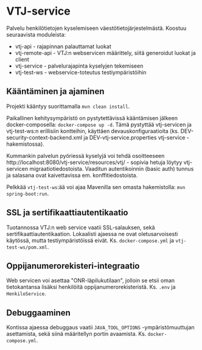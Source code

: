 # VTJ-service

Palvelu henkilötietojen kyselemiseen väestötietojärjestelmästä. Koostuu seuraavista moduleista:
* vtj-api - rajapinnan palauttamat luokat
* vtj-remote-api - VTJ:n webservicen määrittely, siitä generoidut luokat ja client
* vtj-service - palvelurajapinta kyselyjen tekemiseen
* vtj-test-ws - webservice-toteutus testiympäristöihin

## Kääntäminen ja ajaminen

Projekti kääntyy suorittamalla `mvn clean install`.

Paikallinen kehitysympäristö on pystytettävissä kääntämisen jälkeen docker-composella:
`docker-compose up -d`. Tämä pystyttää vtj-servicen ja vtj-test-ws:n erillisiin kontteihin, käyttäen
devauskonfiguraatioita (ks. DEV-security-context-backend.xml ja DEV-vtj-service.properties vtj-service -hakemistossa).

Kummankin palvelun pyöriessä kyselyjä voi tehdä osoitteeseen http://localhost:8080/vtj-service/resources/vtj/<hetu> -
sopivia hetuja löytyy vtj-servicen migraatiotiedostoista. Vaaditun autentikoinnin (basic auth) tunnus ja salasana ovat
kaivettavissa em. konffitiedostoista.

Pelkkää `vtj-test-ws`:ää voi ajaa Mavenilla sen omasta hakemistolla: `mvn spring-boot:run`.

## SSL ja sertifikaattiautentikaatio

Tuotannossa VTJ:n web service vaatii SSL-salauksen, sekä sertifikaattiautentikaation. Lokaalisti ajaessa ne ovat
oletusarvoisesti käytössä, mutta testiympäristöissä eivät. Ks. `docker-compose.yml` ja `vtj-test-ws/pom.xml`.


## Oppijanumerorekisteri-integraatio

Web servicen voi asettaa "ONR-läpilukutilaan", jolloin se etsii oman tietokantansa lisäksi henkilöitä oppijanumerorekisteristä. Ks. `.env` ja `HenkiloService`.


## Debuggaaminen

Kontissa ajaessa debuggaus vaatii `JAVA_TOOL_OPTIONS` -ympäristömuuttujan asettamista, sekä siinä määritellyn portin avaamista. Ks. `docker-compose.yml`.
